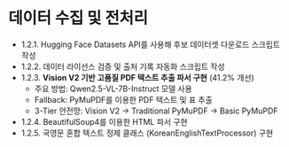 # 데이터 수집 및 전처리

- 1.2.1. Hugging Face Datasets API를 사용해 후보 데이터셋 다운로드 스크립트 작성
- 1.2.2. 데이터 라이선스 검증 및 출처 기록 자동화 스크립트 작성
- 1.2.3. **Vision V2 기반 고품질 PDF 텍스트 추출 파서 구현** (41.2% 개선)
  - 주요 방법: Qwen2.5-VL-7B-Instruct 모델 사용
  - Fallback: PyMuPDF를 이용한 PDF 텍스트 및 표 추출
  - 3-Tier 안전망: Vision V2 → Traditional PyMuPDF → Basic PyMuPDF
- 1.2.4. BeautifulSoup4를 이용한 HTML 파서 구현
- 1.2.5. 국영문 혼합 텍스트 정제 클래스 (KoreanEnglishTextProcessor) 구현